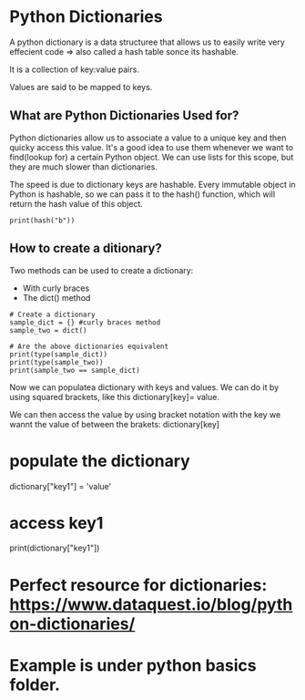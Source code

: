 # Python Dictionaries

A python dictionary is a data structuree that allows us to easily write very effecient code => also called a hash table sonce its hashable.

It is a collection of key:value pairs.

Values are said to be mapped to keys.

## What are Python Dictionaries Used for?
Python dictionaries allow us to associate a value to a unique key and then quicky access this value.
It's a good idea to use them whenever we want to find(lookup for) a certain Python object.
We can use lists for this scope, but they are much slower than dictionaries.

The speed is due to dictionary keys are hashable.
Every immutable object in Python is hashable, so we can pass it to the hash() function, which will return the hash value of this object.

```
print(hash("b"))
```

## How to create a ditionary?

Two methods can be used to create a dictionary:
- With curly braces
- The dict() method
```
# Create a dictionary
sample_dict = {} #curly braces method
sample_two = dict()

# Are the above dictionaries equivalent
print(type(sample_dict))
print(type(sample_two))
print(sample_two == sample_dict)
```

Now we can populatea dictionary with keys and values. We can do it by using squared brackets, like this dictionary[key]= value.

We can then access the value by using bracket notation with the key we wannt the value of between the brakets:
dictionary[key]

# populate the dictionary
dictionary["key1"] = 'value'

# access key1
print(dictionary["key1"])

# Perfect resource for dictionaries: https://www.dataquest.io/blog/python-dictionaries/

# Example is under python basics folder.